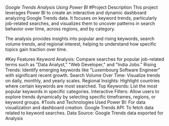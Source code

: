 *Google Trends Analysis Using Power BI*
#Project Description
This project leverages Power BI to create an interactive and dynamic dashboard analyzing Google Trends data. It focuses on keyword trends, particularly job-related searches, and visualizes them to uncover patterns in search behavior over time, across regions, and by category.

The analysis provides insights into popular and rising keywords, search volume trends, and regional interest, helping to understand how specific topics gain traction over time.

#Key Features
Keyword Analysis: Compare searches for popular job-related terms such as "Data Analyst," "Web Developer," and "India Jobs."
Rising Trends: Identify emerging keywords like "Luxembourg Software Engineer" with significant recent growth.
Search Volume Over Time: Visualize trends on daily, monthly, and yearly scales.
Regional Insights: Highlight countries where certain keywords are most searched.
Top Keywords: List the most popular keywords in specific categories.
Interactive Filters: Allow users to explore trends dynamically by selecting specific timeframes, regions, or keyword groups.
#Tools and Technologies Used
Power BI: For data visualization and dashboard creation.
Google Trends API: To fetch data related to keyword searches.
Data Source: Google Trends data exported for Analysis
